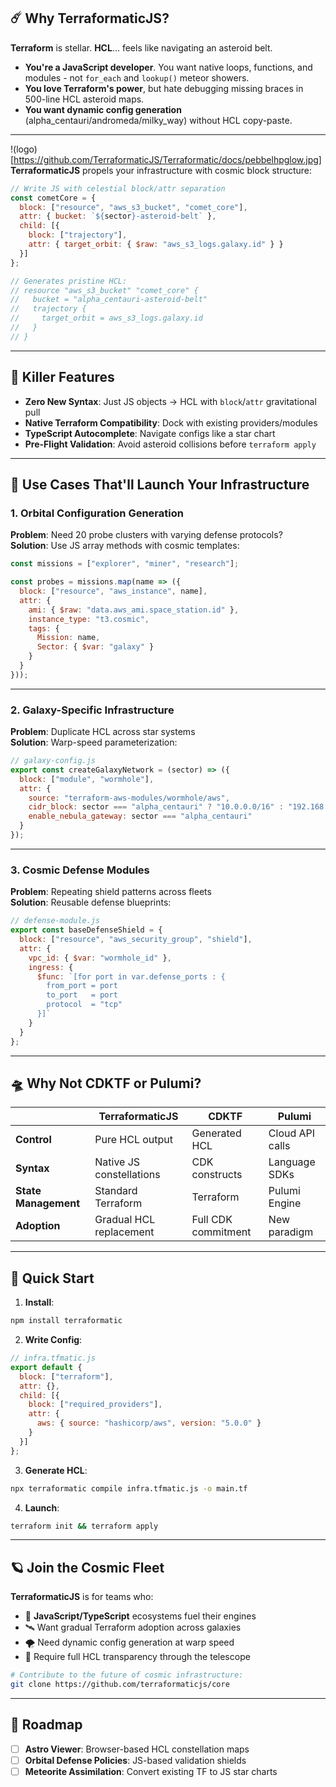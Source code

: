## **☄️ Why TerraformaticJS?**  
**Terraform** is stellar. **HCL**… feels like navigating an asteroid belt.  
- **You're a JavaScript developer**. You want native loops, functions, and modules - not `for_each` and `lookup()` meteor showers.  
- **You love Terraform's power**, but hate debugging missing braces in 500-line HCL asteroid maps.  
- **You want dynamic config generation** (alpha_centauri/andromeda/milky_way) without HCL copy-paste.  

---
!(logo)[https://github.com/TerraformaticJS/Terraformatic/docs/pebbelhpglow.jpg]
**TerraformaticJS** propels your infrastructure with cosmic block structure:  
```javascript  
// Write JS with celestial block/attr separation  
const cometCore = {  
  block: ["resource", "aws_s3_bucket", "comet_core"],  
  attr: { bucket: `${sector}-asteroid-belt` },  
  child: [{  
    block: ["trajectory"],  
    attr: { target_orbit: { $raw: "aws_s3_logs.galaxy.id" } }  
  }]  
};  

// Generates pristine HCL:  
// resource "aws_s3_bucket" "comet_core" {  
//   bucket = "alpha_centauri-asteroid-belt"  
//   trajectory {  
//     target_orbit = aws_s3_logs.galaxy.id  
//   }  
// }  
```  

---

## **🚀 Killer Features**  
- **Zero New Syntax**: Just JS objects → HCL with `block`/`attr` gravitational pull  
- **Native Terraform Compatibility**: Dock with existing providers/modules  
- **TypeScript Autocomplete**: Navigate configs like a star chart  
- **Pre-Flight Validation**: Avoid asteroid collisions before `terraform apply`  

---

## **🌌 Use Cases That'll Launch Your Infrastructure**  

### **1. Orbital Configuration Generation**  
**Problem**: Need 20 probe clusters with varying defense protocols?  
**Solution**: Use JS array methods with cosmic templates:  
```javascript  
const missions = ["explorer", "miner", "research"];  

const probes = missions.map(name => ({  
  block: ["resource", "aws_instance", name],  
  attr: {  
    ami: { $raw: "data.aws_ami.space_station.id" },  
    instance_type: "t3.cosmic",  
    tags: {  
      Mission: name,  
      Sector: { $var: "galaxy" }  
    }  
  }  
}));  
```  

---

### **2. Galaxy-Specific Infrastructure**  
**Problem**: Duplicate HCL across star systems  
**Solution**: Warp-speed parameterization:  
```javascript  
// galaxy-config.js  
export const createGalaxyNetwork = (sector) => ({  
  block: ["module", "wormhole"],  
  attr: {  
    source: "terraform-aws-modules/wormhole/aws",  
    cidr_block: sector === "alpha_centauri" ? "10.0.0.0/16" : "192.168.0.0/24",  
    enable_nebula_gateway: sector === "alpha_centauri"  
  }  
});  
```  

---

### **3. Cosmic Defense Modules**  
**Problem**: Repeating shield patterns across fleets  
**Solution**: Reusable defense blueprints:  
```javascript  
// defense-module.js  
export const baseDefenseShield = {  
  block: ["resource", "aws_security_group", "shield"],  
  attr: {  
    vpc_id: { $var: "wormhole_id" },  
    ingress: {  
      $func: `[for port in var.defense_ports : {  
        from_port = port  
        to_port   = port  
        protocol  = "tcp"  
      }]`  
    }  
  }  
};  
```  

---

## **🛸 Why Not CDKTF or Pulumi?**  

|                        | **TerraformaticJS**       | **CDKTF**               | **Pulumi**              |  
|------------------------|---------------------------|-------------------------|-------------------------|  
| **Control**            | Pure HCL output           | Generated HCL           | Cloud API calls         |  
| **Syntax**             | Native JS constellations  | CDK constructs          | Language SDKs           |  
| **State Management**   | Standard Terraform        | Terraform               | Pulumi Engine           |  
| **Adoption**           | Gradual HCL replacement   | Full CDK commitment     | New paradigm            |  

---

## **🌠 Quick Start**  
1. **Install**:  
```bash  
npm install terraformatic  
```  

2. **Write Config**:  
```javascript  
// infra.tfmatic.js  
export default {  
  block: ["terraform"],  
  attr: {},  
  child: [{  
    block: ["required_providers"],  
    attr: {  
      aws: { source: "hashicorp/aws", version: "5.0.0" }  
    }  
  }]  
};  
```  

3. **Generate HCL**:  
```bash  
npx terraformatic compile infra.tfmatic.js -o main.tf  
```  

4. **Launch**:  
```bash  
terraform init && terraform apply  
```  

---

## **🪐 Join the Cosmic Fleet**  
**TerraformaticJS** is for teams who:  
- 🌠 **JavaScript/TypeScript** ecosystems fuel their engines  
- 🛰️ Want gradual Terraform adoption across galaxies  
- 🌪️ Need dynamic config generation at warp speed  
- 🔭 Require full HCL transparency through the telescope  

```bash  
# Contribute to the future of cosmic infrastructure:  
git clone https://github.com/terraformaticjs/core  
```  

---

## **📡 Roadmap**  
- [ ] **Astro Viewer**: Browser-based HCL constellation maps  
- [ ] **Orbital Defense Policies**: JS-based validation shields  
- [ ] **Meteorite Assimilation**: Convert existing TF to JS star charts  
